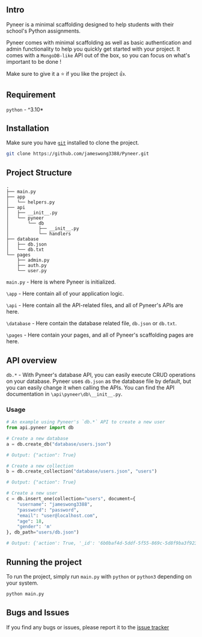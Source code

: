 ## Intro

Pyneer is a minimal scaffolding designed to help students with their school's Python assignments.

Pyneer comes with minimal scaffolding as well as basic authentication and admin functionality to help you quickly get
started with your project. It comes with a `MongoDB-like` API out of the box, so you can focus on what's important to be done !

Make sure to give it a ⭐ if you like the project 👍.

## Requirement

`python` - ^3.10*

## Installation

Make sure you have [`git`](https://git-scm.com/downloads) installed to clone the project.

```bash
git clone https://github.com/jameswong3388/Pyneer.git
```

## Project Structure

```
.
├── main.py
├── app
│   └── helpers.py
├── api
│   ├── __init__.py
│   └── pyneer
│       └── db
│           ├── __init__.py
│           └── handlers
├── database
│   ├── db.json
│   └── db.txt
└── pages
    ├── admin.py
    ├── auth.py
    └── user.py
```

`main.py` - Here is where Pyneer is initialized.

`\app` - Here contain all of your application logic.

`\api` - Here contain all the API-related files, and all of Pyneer's APIs are here.

`\database` - Here contain the database related file, `db.json` or `db.txt`.

`\pages` - Here contain your pages, and all of Pyneer's scaffolding pages are here.

## API overview

`db.*` - With Pyneer's database API, you can easily execute CRUD operations on your database. Pyneer uses `db.json` as
the database file by default, but you can easily change it when calling the APIs. You can find the API documentation
in `\api\pyneer\db\__init__.py`.

### Usage

```python
# An example using Pyneer's `db.*` API to create a new user
from api.pyneer import db

# Create a new database
a = db.create_db("database/users.json")

# Output: {"action": True}

# Create a new collection
b = db.create_collection("database/users.json", "users")

# Output: {"action": True}

# Create a new user
c = db.insert_one(collection="users", document={
    "username": "jameswong3388",
    "password": "password",
    "email": "user@localhost.com",
    "age": 18,
    "gender": 'm'
}, db_path="users/db.json")

# Output: {'action': True, '_id': '6b0baf4d-5ddf-5f55-869c-5d8f9ba3f923'}
```

## Running the project

To run the project, simply run `main.py` with `python` or `python3` depending on your system.

```bash
python main.py
```

## Bugs and Issues

If you find any bugs or issues, please report it to the [issue tracker](https://github.com/jameswong3388/Pyneer/issues)
